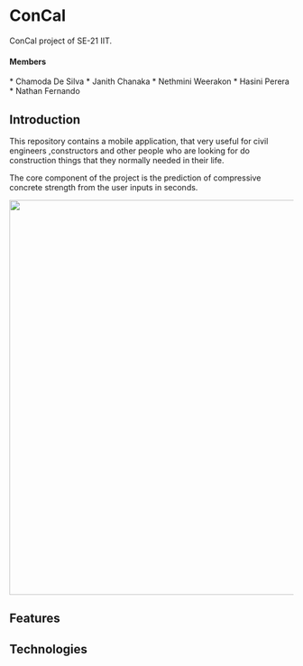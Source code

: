 # ConCal
ConCal project of SE-21 IIT.

<h4>Members</h4>
 * Chamoda De Silva
 * Janith Chanaka
 * Nethmini Weerakon
 * Hasini Perera
 * Nathan Fernando

<h2>Introduction</h2>
This repository contains a mobile application, that very useful for civil engineers ,constructors and other people who are looking for do construction things that they normally needed in their life.

The core component of the project is the prediction of compressive concrete strength from the user inputs in seconds.

<img src="https://www.greenbiz.com/sites/default/files/images/articles/featured/shutterstock7430463401.jpg" width="700"/>

<h2>Features</h2>





<h2>Technologies<h2>
